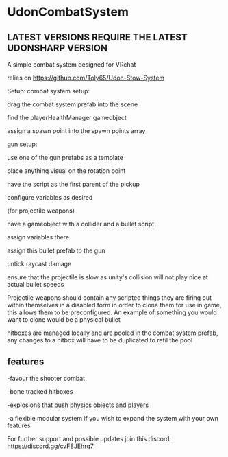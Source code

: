 # UdonCombatSystem
## LATEST VERSIONS REQUIRE THE LATEST UDONSHARP VERSION
A simple combat system designed for VRchat

relies on https://github.com/Toly65/Udon-Stow-System

Setup:
combat system setup:

drag the combat system prefab into the scene

find the playerHealthManager gameobject

assign a spawn point into the spawn points array

gun setup:

use one of the gun prefabs as a template

 place anything visual on the rotation point

 have the script as the first parent of the pickup

configure variables as desired

(for projectile weapons)

have a gameobject with a collider and a bullet script

assign variables there

assign this bullet prefab to the gun

untick raycast damage

ensure that the projectile is slow as unity's collision will not play nice at actual bullet speeds

Projectile weapons should contain any scripted things they are firing out within themselves in a disabled form in order to clone them for use in game, this allows them to be preconfigured. An example of something you would want to clone would be a physical bullet

hitboxes are managed locally and are pooled in the combat system prefab, any changes to a hitbox will have to be duplicated to refil the pool

## features

-favour the shooter combat

-bone tracked hitboxes

-explosions that push physics objects and players

-a flexible modular system if you wish to expand the system with your own features

For further support and possible updates join this discord: https://discord.gg/cvF8JEhrq7
